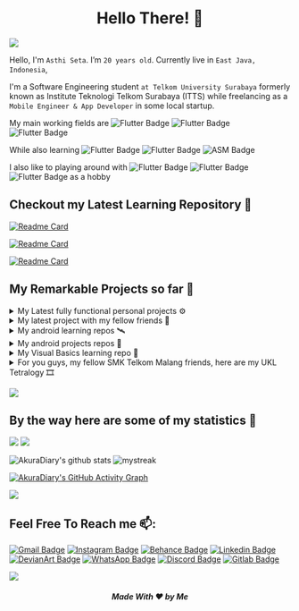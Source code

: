 <h1 align="center"> Hello There! 👋</h1>

<!--BANNERR-->
<!--
<p align="center"><a href="https://www.linkedin.com/in/asthiseta/"><img src="https://media-exp1.licdn.com/dms/image/C5616AQGIxAJM-UXj6Q/profile-displaybackgroundimage-shrink_200_800/0/1651077457371?e=1668038400&v=beta&t=kkMLKzyKUaphpAnGu5QPWqzlIV1hZVSwSdsVoNJZwtA"></a></p>
-->
<!--BANNERR-->

<a href="https://www.youtube.com/watch?v=dQw4w9WgXcQ"><img src="https://user-images.githubusercontent.com/73097560/115834477-dbab4500-a447-11eb-908a-139a6edaec5c.gif"></a>

<!--BIO-->
Hello, I'm `Asthi Seta`. I’m `20 years old`. Currently live in  `East Java, Indonesia`, 

I'm a Software Engineering student `at Telkom University Surabaya` formerly known as Institute Teknologi Telkom Surabaya (ITTS) while freelancing as a `Mobile Engineer & App Developer` in some local startup. 


My main working fields are 
![Flutter Badge](https://img.shields.io/badge/-Android-green?style=flat-roundedrectangle&logo=Android&logoColor=white)
![Flutter Badge](https://img.shields.io/badge/-Flutter-027DFD?style=flat-roundedrectangle&logo=Flutter)
![Flutter Badge](https://img.shields.io/badge/-Kotlin-magenta?style=flat-roundedrectangle&logo=Kotlin&logoColor=white)


While also learning 
![Flutter Badge](https://img.shields.io/badge/-SwiftUi-orange?style=flat-roundedrectangle&logo=Swift&logoColor=white)
![Flutter Badge](https://img.shields.io/badge/-JetpackCompose-green?style=flat-roundedrectangle&logo=JetpackCompose&logoColor=white)
![ASM Badge](https://img.shields.io/badge/-Assembly-gold?style=flat-roundedrectangle&logo=ARM&logoColor=white)

 
 
I also like to playing around with 
![Flutter Badge](https://img.shields.io/badge/-Python-blue?style=flat-roundedrectangle&logo=Python&logoColor=white)
![Flutter Badge](https://img.shields.io/badge/-ASP-purple?style=flat-roundedrectangle&logo=ASP.NET&logoColor=white)
![Flutter Badge](https://img.shields.io/badge/-.NET-magenta?style=flat-roundedrectangle&logo=NET&logoColor=white)
as a hobby

<!-- mainly interested in Android app development with Kotlin, or desktop app development, Python, illustrations and graphic design. And currently learning Flutter  on [Dicoding](https://www.dicoding.com/)
 -->


<!--
![](https://github-profile-summary-cards.vercel.app/api/cards/profile-details?username=AkuraDiary&theme=github_dark)
![Metrics](https://metrics.lecoq.io/AkuraDiary?template=classic&base.repositories=0&languages=1&notable=1&posts=1&languages.limit=8&languages.threshold=0%25&languages.colors=github&languages.sections=most-used&languages.indepth=false&languages.analysis.timeout=15&languages.categories=markup%2C%20programming&languages.recent.categories=markup%2C%20programming&languages.recent.load=300&languages.recent.days=14&notable.from=organization&notable.repositories=false&notable.indepth=false&notable.types=commit&posts.source=hashnode&posts.descriptions=false&posts.covers=false&posts.limit=4&posts.user=.user.login&config.timezone=Asia%2FJakarta)
-->
<!--
- 🤔 I’m looking for help with ...
- 💬 Ask me about ...
- 📫 How to reach me: ...
- 😄 Pronouns: ...
-->
<!--BIO-->
## Checkout my Latest Learning Repository 📑
[![Readme Card](https://github-readme-stats.vercel.app/api/pin/?username=AkuraDiary&repo=learning-laravel&theme=github_dark)]([https://github.com/AkuraDiary/learning-laravel](https://github.com/AkuraDiary/learnin&-laravel))

[![Readme Card](https://github-readme-stats.vercel.app/api/pin/?username=AkuraDiary&repo=Im-building-an-OS-to-prove-a-point&theme=github_dark)]([https://github.com/AkuraDiary/learn-arm64-asm-on-apple-silicon](https://github.com/AkuraDiary/Im-building-an-OS-to-prove-a-point))

[![Readme Card](https://github-readme-stats.vercel.app/api/pin/?username=AkuraDiary&repo=learn-arm64-asm-on-apple-silicon&theme=github_dark)](https://github.com/AkuraDiary/learn-arm64-asm-on-apple-silicon)




## My Remarkable Projects so far 🧰
<!--Projects-->
<details>
<summary> My Latest fully functional personal projects ⚙️ </summary>
 
[![Readme Card](https://github-readme-stats.vercel.app/api/pin/?username=AkuraDiary&repo=build-your-own-retrofit&theme=github_dark)](https://github.com/AkuraDiary/build-your-own-retrofit)
 
[![Readme Card](https://github-readme-stats.vercel.app/api/pin/?username=AkuraDiary&repo=my-credential-protector&theme=github_dark)](https://github.com/AkuraDiary/my-credential-protector)
</details>


<details>
  <summary>My latest project with my fellow friends 🚧</summary>
  
[![Readme Card](https://github-readme-stats.vercel.app/api/pin/?username=raviolini&repo=KKM&theme=github_dark)](https://github.com/raviolini/KKM)
[![Readme Card](https://github-readme-stats.vercel.app/api/pin/?username=AkuraDiary&repo=sigma-ciphers-cryptograms&theme=github_dark)](https://github.com/AkuraDiary/sigma_ciphers_cryptograms)
[![Readme Card](https://github-readme-stats.vercel.app/api/pin/?username=raviolini&repo=ravioli&theme=github_dark)](https://github.com/raviolini/ravioli)
[![Readme Card](https://github-readme-stats.vercel.app/api/pin/?username=raviolini&repo=Dulin&theme=github_dark)](https://github.com/raviolini/Dulin)
  
</details>


<details>
  <summary>My android learning repos 🛰️</summary>
  
[![Readme Card](https://github-readme-stats.vercel.app/api/pin/?username=AkuraDiary&repo=Belajar-Android-MADE&theme=github_dark)](https://github.com/AkuraDiary/Belajar-Android-MADE)
[![Readme Card](https://github-readme-stats.vercel.app/api/pin/?username=AkuraDiary&repo=Belajar-Android-Jetpack-Pro&theme=github_dark)](https://github.com/AkuraDiary/Belajar-Android-Jetpack-Pro)
[![Readme Card](https://github-readme-stats.vercel.app/api/pin/?username=AkuraDiary&repo=Latihan-Android&theme=github_dark)](https://github.com/AkuraDiary/Latihan-Android)
[![Readme Card](https://github-readme-stats.vercel.app/api/pin/?username=AkuraDiary&repo=LatihanAndroidSekolah&theme=github_dark)](https://github.com/AkuraDiary/LatihanAndroidSekolah)
  
</details>

<details>
  <summary>My android projects repos 🌼</summary>
  
  [![Readme Card](https://github-readme-stats.vercel.app/api/pin/?username=raviolini&repo=KKM&theme=github_dark)](https://github.com/raviolini/KKM)
  [![Readme Card](https://github-readme-stats.vercel.app/api/pin/?username=AkuraDiary&repo=Belajar-Android-MADE&theme=github_dark)](https://github.com/AkuraDiary/Belajar-Android-MADE)
  [![Readme Card](https://github-readme-stats.vercel.app/api/pin/?username=AkuraDiary&repo=MarkasTest&theme=github_dark)](https://github.com/AkuraDiary/MarkasTest) 
  [![Readme Card](https://github-readme-stats.vercel.app/api/pin/?username=AkuraDiary&repo=Submission2MadeDicoding&theme=github_dark)](https://github.com/AkuraDiary/Submission2MadeDicoding) 

</details>

<details>
  <summary>My Visual Basics learning repo 🚧</summary>

[![Readme Card](https://github-readme-stats.vercel.app/api/pin/?username=AkuraDiary&repo=Belajar-VS&theme=github_dark)](https://github.com/AkuraDiary/Belajar-VS)
[![Readme Card](https://github-readme-stats.vercel.app/api/pin/?username=AkuraDiary&repo=Belajar-VS-C-sharp&theme=github_dark)](https://github.com/AkuraDiary/Belajar-VS-C-sharp)
  
</details>

<details>
  <summary>For you guys, my fellow SMK Telkom Malang friends, here are my UKL Tetralogy 🎞️</summary>
  
[![Readme Card](https://github-readme-stats.vercel.app/api/pin/?username=AkuraDiary&repo=UKL-Season1&theme=github_dark)](https://github.com/AkuraDiary/UKL-Season1)
[![Readme Card](https://github-readme-stats.vercel.app/api/pin/?username=AkuraDiary&repo=UKL-Season2&theme=github_dark)](https://github.com/AkuraDiary/UKL-Season2)
[![Readme Card](https://github-readme-stats.vercel.app/api/pin/?username=AkuraDiary&repo=UKL-Season3&theme=github_dark)](https://github.com/AkuraDiary/UKL-Season3)
[![Readme Card](https://github-readme-stats.vercel.app/api/pin/?username=AkuraDiary&repo=UKL-Season4&theme=github_dark)](https://github.com/AkuraDiary/UKL-Season4)
</details>

<a href="https://www.youtube.com/watch?v=dQw4w9WgXcQ"><img src="https://user-images.githubusercontent.com/73097560/115834477-dbab4500-a447-11eb-908a-139a6edaec5c.gif"></a>

## By the way here are some of my statistics 🚀

![](https://github-profile-summary-cards.vercel.app/api/cards/repos-per-language?username=AkuraDiary&theme=github_dark)
![](https://github-profile-summary-cards.vercel.app/api/cards/most-commit-language?username=AkuraDiary&theme=github_dark)

![AkuraDiary's github stats](https://github-readme-stats.vercel.app/api?username=AkuraDiary&show_icons=true&theme=github_dark)
<img src="https://github-readme-streak-stats.herokuapp.com/?user=AkuraDiary&theme=tokyonight_duo" alt="mystreak"/>

<!--![AkuraDiary's Top Langs](https://github-readme-stats.vercel.app/api/top-langs/?username=AkuraDiary&theme=github_dark&layout=compact)-->

[![AkuraDiary's GitHub Activity Graph](https://github-readme-activity-graph.vercel.app/graph?username=AkuraDiary&theme=react-dark)](AkuraDiary)

<!--trap-->
<a href="https://www.youtube.com/watch?v=dQw4w9WgXcQ"><img src="https://user-images.githubusercontent.com/73097560/115834477-dbab4500-a447-11eb-908a-139a6edaec5c.gif"></a>


## Feel Free To Reach me 📫:
[![Gmail Badge](https://img.shields.io/badge/-asthiseta@gmail.com-blue?style=flat-roundedrectangle&logo=Gmail&logoColor=white&link=mailto:asthiseta@gmail.com)](mailto:asthiseta@gmail.com)
[![Instagram Badge](https://img.shields.io/badge/-asthi_21_-E4405F?style=flat-roundedrectangle&logo=instagram&logoColor=white&link=https://www.instagram.com/asthi_21_/)](https://www.instagram.com/asthi_21_/)
[![Behance Badge](https://img.shields.io/badge/-asthi21-053eff?style=flat-roundedrectangle&logo=behance&logoColor=white&link=https://www.behance.net/asthi21)](https://www.behance.net/asthi21) 
[![Linkedin Badge](https://img.shields.io/badge/-asthiseta-blue?style=flat-roundedrectangle&logo=Linkedin&logoColor=white&link=https://www.linkedin.com/in/asthiseta)](https://www.linkedin.com/in/asthiseta)
[![DevianArt Badge](https://img.shields.io/badge/-Asthi21-2F4B2F?style=flat-roundedrectangle&logo=DeviantArt&logoColor=white&link=https://www.deviantart.com/asthi21)](https://www.deviantart.com/asthi21)
[![WhatsApp Badge](https://img.shields.io/badge/WhatsApp-25D366?style=flat-roundedrectangle&logo=whatsapp&logoColor=white)](https://wa.me/6281214747968)
[![Discord Badge](https://img.shields.io/badge/-Asthi21-5663F7?style=flat-roundedrectangle&logo=Discord&logoColor=white)](https://discord.com/#Asthi21#5658)
[![Gitlab Badge](https://img.shields.io/badge/-AkuraDiary-white?style=flat-roundedrectangle&logo=Gitlab&link=https://gitlab.com/AkuraDiary/)](https://gitlab.com/AkuraDiary)


<!-- ![](https://komarev.com/ghpvc/?username=AkuraDiary) -->
![](https://komarev.com/ghpvc/?username=AkuraDiary)
<!-- <p align="left"> <img src="https://komarev.com/ghpvc/?username=akuradiary&label=Profile%20views&color=0e75b6&style=flat" alt="akuradiary" /> </p> -->
<!-- ![visitors](https://visitor-badge.glitch.me/badge?page_id=AkuraDiary) -->
<h5 align="center">Made With ❤️ by Me </h5>
